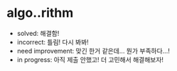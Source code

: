 # algo..rithm

- solved: 해결함!
- incorrect: 틀림! 다시 봐봐!
- need improvement: 맞긴 한거 같은데... 뭔가 부족하다...!
- in progress: 아직 제출 안했고! 더 고민해서 해결해보자!
